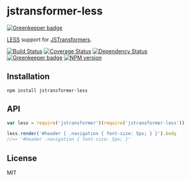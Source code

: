 # jstransformer-less

[![Greenkeeper badge](https://badges.greenkeeper.io/jstransformers/jstransformer-less.svg)](https://greenkeeper.io/)

[LESS](http://lesscss.org) support for [JSTransformers](http://github.com/jstransformers).

[![Build Status](https://img.shields.io/travis/jstransformers/jstransformer-less/master.svg)](https://travis-ci.org/jstransformers/jstransformer-less)
[![Coverage Status](https://img.shields.io/codecov/c/github/jstransformers/jstransformer-less/master.svg)](https://codecov.io/gh/jstransformers/jstransformer-less)
[![Dependency Status](https://img.shields.io/david/jstransformers/jstransformer-less/master.svg)](http://david-dm.org/jstransformers/jstransformer-less)
[![Greenkeeper badge](https://badges.greenkeeper.io/jstransformers/jstransformer-less.svg)](https://greenkeeper.io/)
[![NPM version](https://img.shields.io/npm/v/jstransformer-less.svg)](https://www.npmjs.org/package/jstransformer-less)

## Installation

    npm install jstransformer-less

## API

```js
var less = require('jstransformer')(require('jstransformer-less'))

less.render('#header { .navigation { font-size: 5px; } }').body
//=> '#header .navigation { font-size: 5px; }'
```

## License

MIT
